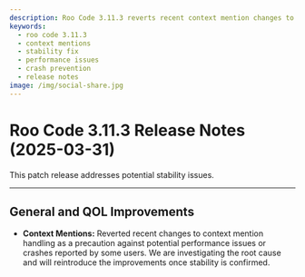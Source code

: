 ```yaml
---
description: Roo Code 3.11.3 reverts recent context mention changes to address potential performance issues and crashes, prioritizing stability while investigating root causes.
keywords:
  - roo code 3.11.3
  - context mentions
  - stability fix
  - performance issues
  - crash prevention
  - release notes
image: /img/social-share.jpg
---
```


# Roo Code 3.11.3 Release Notes (2025-03-31)

This patch release addresses potential stability issues.

---

## General and QOL Improvements

*   **Context Mentions:** Reverted recent changes to context mention handling as a precaution against potential performance issues or crashes reported by some users. We are investigating the root cause and will reintroduce the improvements once stability is confirmed.